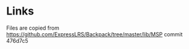 # Links

Files are copied from <https://github.com/ExpressLRS/Backpack/tree/master/lib/MSP> commit 476d7c5
